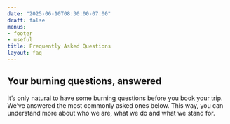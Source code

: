 ```yaml
---
date: "2025-06-10T08:30:00-07:00"
draft: false
menus:
- footer
- useful
title: Frequently Asked Questions
layout: faq
---
```

## Your burning questions, answered

It’s only natural to have some burning questions before you book your trip. We’ve answered the most commonly asked ones below. This way, you can understand more about who we are, what we do and what we stand for.
